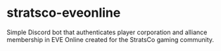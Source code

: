 # stratsco-eveonline
Simple Discord bot that authenticates player corporation and alliance membership in EVE Online created for the StratsCo gaming community.

